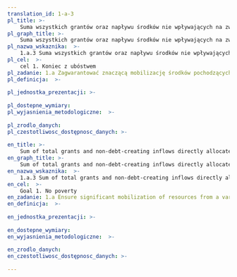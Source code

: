 ```yaml
---
translation_id: 1-a-3
pl_title: >-
    Suma wszystkich grantów oraz napływu środków nie wpływających na zwiększenie długu, bezpośrednio przeznaczanych na programy redukcji ubóstwa w relacji do PKB
pl_graph_title: >-
    Suma wszystkich grantów oraz napływu środków nie wpływających na zwiększenie długu, bezpośrednio przeznaczanych na programy redukcji ubóstwa w relacji do PKB
pl_nazwa_wskaznika:  >-
    1.a.3 Suma wszystkich grantów oraz napływu środków nie wpływających na zwiększenie długu, bezpośrednio przeznaczanych na programy redukcji ubóstwa w relacji do PKB
pl_cel:  >-
    cel 1. Koniec z ubóstwem
pl_zadanie: 1.a Zagwarantować znaczącą mobilizację środków pochodzących z różnych źródeł, w tym ze zwiększonej współpracy rozwojowej, by zapewnić odpowiednie i przewidywalne środki dla krajów rozwijających się, w szczególności dla państw najsłabiej rozwiniętych, w celu umożliwienia realizacji programów i polityk w zakresie wyeliminowania ubóstwa we wszystkich jego wymiarach
pl_definicja:  >-
    
pl_jednostka_prezentacji: >-
    
pl_dostepne_wymiary: 
pl_wyjasnienia_metodologiczne:  >-
    
pl_zrodlo_danych: 
pl_czestotliwosc_dostępnosc_danych: >-
    
en_title: >-
    Sum of total grants and non-debt-creating inflows directly allocated to poverty reduction programmes as a proportion of GDP
en_graph_title: >-
    Sum of total grants and non-debt-creating inflows directly allocated to poverty reduction programmes as a proportion of GDP
en_nazwa_wskaznika:  >-
    1.a.3 Sum of total grants and non-debt-creating inflows directly allocated to poverty reduction programmes as a proportion of GDP
en_cel:  >-
    Goal 1. No poverty
en_zadanie: 1.a Ensure significant mobilization of resources from a variety of sources, including through enhanced development cooperation, in order to provide adequate and predictable means for developing countries, in particular least developed countries, to implement programmes and policies to end poverty in all its dimensions
en_definicja:  >-
    
en_jednostka_prezentacji: >-
    
en_dostepne_wymiary: 
en_wyjasnienia_metodologiczne:  >-
    
en_zrodlo_danych: 
en_czestotliwosc_dostępnosc_danych: >-
    
---
```

